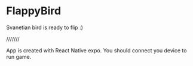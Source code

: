 # FlappyBird

Svanetian bird is ready to flip :)

///////

App is created with React Native expo. You should connect you device to run game. 
